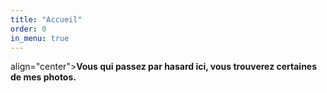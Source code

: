 ```yaml
---
title: "Accueil"
order: 0
in_menu: true
---
```

<p> align="center"><strong>Vous qui passez par hasard ici, vous trouverez certaines de mes photos.<strong>


</p> 
